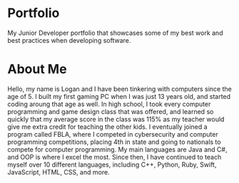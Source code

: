 # Portfolio
My Junior Developer portfolio that showcases some of my best work and best practices when developing software.
# About Me
Hello, my name is Logan and I have been tinkering with computers since the age of 5. I built my first gaming PC when I was just 13 years old, and started coding aroung that age as well. In high school, I took every computer programming and game design class that was offered, and learned so quickly that my average score in the class was 115% as my teacher would give me extra credit for teaching the other kids. I eventually joined a program called FBLA, where I competed in cybersecurity and computer programming competitions, placing 4th in state and going to nationals to compete for computer programming. My main languages are Java and C#, and OOP is where I excel the most. Since then, I have continued to teach myself over 10 different languages, including C++, Python, Ruby, Swift, JavaScript, HTML, CSS, and more.

